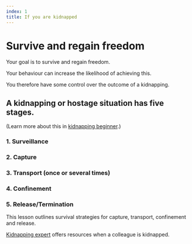 ```yaml
---
index: 1
title: If you are kidnapped
---
```

# Survive and regain freedom

Your goal is to survive and regain freedom.

Your behaviour can increase the likelihood of achieving this. 

You therefore have some control over the outcome of a kidnapping.

## A kidnapping or hostage situation has five stages. 

(Learn more about this in [kidnapping beginner](umbrella://travel/kidnapping/beginner).)

### 1.  Surveillance 

### 2.  Capture

### 3.  Transport (once or several times)

### 4.  Confinement

### 5.  Release/Termination

This lesson outlines survival strategies for capture, transport, confinement and release.

[Kidnapping expert](umbrella://travel/kidnapping/expert) offers resources when a colleague is kidnapped.